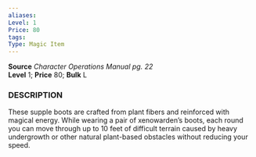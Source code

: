 ```yaml
---
aliases: 
Level: 1
Price: 80
tags: 
Type: Magic Item
---
```

**Source** _Character Operations Manual pg. 22_  
**Level** 1; **Price** 80; **Bulk** L

### DESCRIPTION

These supple boots are crafted from plant fibers and reinforced with magical energy. While wearing a pair of xenowarden’s boots, each round you can move through up to 10 feet of difficult terrain caused by heavy undergrowth or other natural plant-based obstacles without reducing your speed.